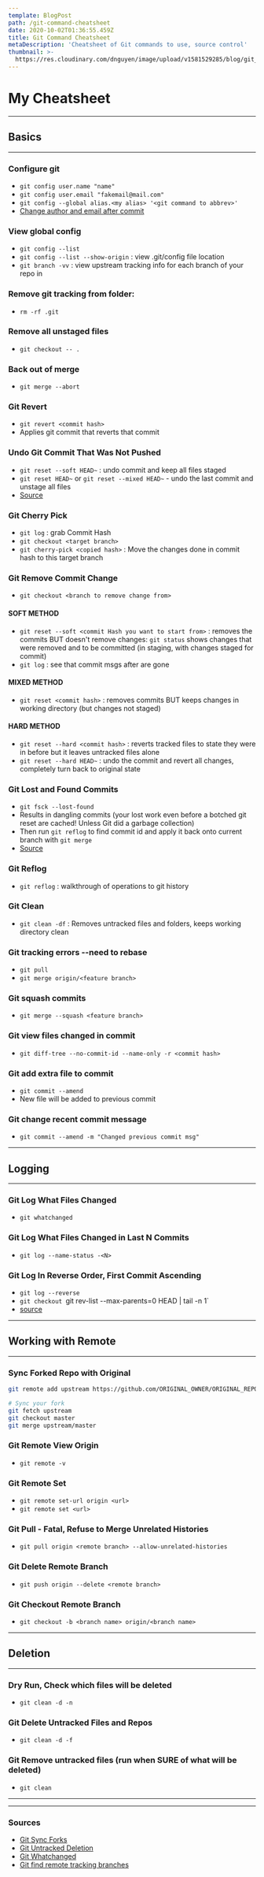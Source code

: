```yaml
---
template: BlogPost
path: /git-command-cheatsheet
date: 2020-10-02T01:36:55.459Z
title: Git Command Cheatsheet
metaDescription: 'Cheatsheet of Git commands to use, source control'
thumbnail: >-
  https://res.cloudinary.com/dnguyen/image/upload/v1581529285/blog/git_img_p51ghm.jpg
---
```

# My Cheatsheet

---
## Basics
---
### Configure git
- `git config user.name "name"`
- `git config user.email "fakemail@mail.com"`
- `git config --global alias.<my alias> '<git command to abbrev>'`
- [Change author and email after commit](https://www.git-tower.com/learn/git/faq/change-author-name-email)

### View global config
- `git config --list`
- `git config --list --show-origin` : view .git/config file location
- `git branch -vv` : view upstream tracking info for each branch of your repo in 

### Remove git tracking from folder:
- `rm -rf .git`

### Remove all unstaged files
- `git checkout -- .`

### Back out of merge
- `git merge --abort`

### Git Revert
- `git revert <commit hash>`
- Applies git commit that reverts that commit

### Undo Git Commit That Was Not Pushed
- `git reset --soft HEAD~` : undo commit and keep all files staged
- `git reset HEAD~` or `git reset --mixed HEAD~` - undo the last commit and unstage all files
- [Source](https://bytefreaks.net/programming-2/how-to-undo-a-git-commit-that-was-not-pushed)

### Git Cherry Pick
- `git log` : grab Commit Hash
- `git checkout <target branch>`
- `git cherry-pick <copied hash>` : Move the changes done in commit hash to this target branch

### Git Remove Commit Change
- `git checkout <branch to remove change from>`

#### SOFT METHOD
- `git reset --soft <commit Hash you want to start from>` : removes the commits BUT doesn't remove changes: `git status` shows changes that were removed and to be committed (in staging, with changes staged for commit)
- `git log` : see that commit msgs after <commit Hash you want to start from> are gone

#### MIXED METHOD
- `git reset <commit hash>` : removes commits BUT keeps changes in working directory (but changes not staged)

#### HARD METHOD
- `git reset --hard <commit hash>` : reverts tracked files to state they were in before but it leaves untracked files alone
- `git reset --hard HEAD~` : undo the commit and revert all changes, completely turn back to original state

### Git Lost and Found Commits
- `git fsck --lost-found`
- Results in dangling commits (your lost work even before a botched git reset are cached! Unless Git did a garbage collection)
- Then run `git reflog` to find commit id and apply it back onto current branch with `git merge`
- [Source](http://gitready.com/advanced/2009/01/17/restoring-lost-commits.html)

### Git Reflog
- `git reflog` : walkthrough of operations to git history

### Git Clean
- `git clean -df` : Removes untracked files and folders, keeps working directory clean

### Git tracking errors --need to rebase
- `git pull`
- `git merge origin/<feature branch>`

### Git squash commits
- `git merge --squash <feature branch>`

### Git view files changed in commit
- `git diff-tree --no-commit-id --name-only -r <commit hash>`

### Git add extra file to commit
- `git commit --amend`
- New file will be added to previous commit

### Git change recent commit message
- `git commit --amend -m "Changed previous commit msg"`

---
## Logging
---

### Git Log What Files Changed
- `git whatchanged`

### Git Log What Files Changed in Last N Commits
- `git log --name-status -<N>`

### Git Log In Reverse Order, First Commit Ascending
- `git log --reverse`
- `git checkout `git rev-list --max-parents=0 HEAD | tail -n 1`
- [source](https://stackoverflow.com/questions/43197105/how-do-you-jump-to-the-first-commit-in-git)

---
## Working with Remote
---

### Sync Forked Repo with Original
```sh
git remote add upstream https://github.com/ORIGINAL_OWNER/ORIGINAL_REPOSITORY.git

# Sync your fork
git fetch upstream
git checkout master
git merge upstream/master
```

### Git Remote View Origin
- `git remote -v`

### Git Remote Set
- `git remote set-url origin <url>`
- `git remote set <url>`

### Git Pull - Fatal, Refuse to Merge Unrelated Histories
- `git pull origin <remote branch> --allow-unrelated-histories`

### Git Delete Remote Branch
- `git push origin --delete <remote branch>`

### Git Checkout Remote Branch
- `git checkout -b <branch name> origin/<branch name>`


---
## Deletion
---

### Dry Run, Check which files will be deleted
- `git clean -d -n`

### Git Delete Untracked Files and Repos
- `git clean -d -f`

### Git Remove untracked files (run when SURE of what will be deleted)
- `git clean`

---
---

### Sources

- [Git Sync Forks](https://www.freecodecamp.org/news/how-to-sync-your-fork-with-the-original-git-repository/)
- [Git Untracked Deletion](https://linuxize.com/post/how-to-remove-untracked-files-in-git/)
- [Git Whatchanged](https://linux.die.net/man/1/git-whatchanged)
- [Git find remote tracking branches](https://stackoverflow.com/questions/171550/find-out-which-remote-branch-a-local-branch-is-tracking)
